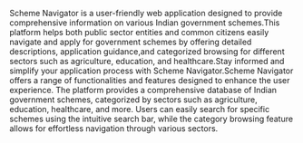 Scheme Navigator is a user-friendly web application designed to provide comprehensive information on various Indian government schemes.This platform helps both public sector
entities and common citizens easily navigate and apply for government schemes by offering detailed descriptions, application guidance,and categorized browsing for different 
sectors such as agriculture, education, and healthcare.Stay informed and simplify your application process with Scheme Navigator.Scheme Navigator offers a range of 
functionalities and features designed to enhance the user experience. The platform provides a comprehensive database of Indian government schemes, categorized by sectors such
as agriculture, education, healthcare, and more. Users can easily search for specific schemes using the intuitive search bar, while the category browsing feature allows for
effortless navigation through various sectors.
